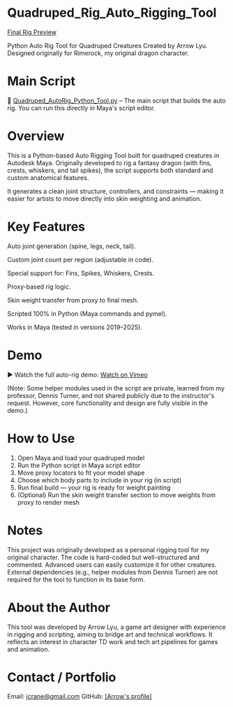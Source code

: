 # Quadruped_Rig_Auto_Rigging_Tool
[Final Rig Preview](./Preview.png)

Python Auto Rig Tool for Quadruped Creatures
Created by Arrow Lyu. Designed originally for Rimerock, my original dragon character.

# Main Script

📄 [Quadruped_AutoRig_Python_Tool.py](./Quadruped_AutoRig_Python_Tool.py) – The main script that builds the auto rig. You can run this directly in Maya's script editor.


# Overview
This is a Python-based Auto Rigging Tool built for quadruped creatures in Autodesk Maya.
Originally developed to rig a fantasy dragon (with fins, crests, whiskers, and tail spikes), the script supports both standard and custom anatomical features.

It generates a clean joint structure, controllers, and constraints — making it easier for artists to move directly into skin weighting and animation.


# Key Features
Auto joint generation (spine, legs, neck, tail).

Custom joint count per region (adjustable in code).

Special support for: Fins, Spikes, Whiskers, Crests.

Proxy-based rig logic.

Skin weight transfer from proxy to final mesh.

Scripted 100% in Python (Maya commands and pymel).

Works in Maya (tested in versions 2019–2025).

# Demo
▶ Watch the full auto-rig demo: [Watch on Vimeo](https://vimeo.com/1097236151/43abb215fc)

(Note: Some helper modules used in the script are private, learned from my professor, Dennis Turner, and not shared publicly due to the instructor's request. However, core functionality and design are fully visible in the demo.)

# How to Use
1. Open Maya and load your quadruped model
2. Run the Python script in Maya script editor
3. Move proxy locators to fit your model shape
4. Choose which body parts to include in your rig (in script)
5. Run final build — your rig is ready for weight painting
6. (Optional) Run the skin weight transfer section to move weights from proxy to render mesh

# Notes
This project was originally developed as a personal rigging tool for my original character.
The code is hard-coded but well-structured and commented. Advanced users can easily customize it for other creatures.
External dependencies (e.g., helper modules from Dennis Turner) are not required for the tool to function in its base form.

# About the Author
This tool was developed by Arrow Lyu, a game art designer with experience in rigging and scripting, aiming to bridge art and technical workflows. It reflects an interest in character TD work and tech art pipelines for games and animation.

# Contact / Portfolio
Email: jcrane@gmail.com
GitHub: [[Arrow's profile]](https://github.com/ArrowAlrakis)
